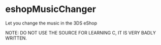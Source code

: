 # eshopMusicChanger

Let you change the music in the 3DS eShop

NOTE: DO NOT USE THE SOURCE FOR LEARNING C, IT IS VERY BADLY WRITTEN.

